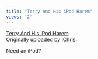 ```yaml
---
title: "Terry And His iPod Harem"
views: '2'
---
```

<p><a href="https://www.flickr.com/photos/lemon/1428237/" title="photo sharing"><img src="https://www.flickr.com/photos/1428237_0a05d1cc4a_m.jpg" alt="" /></a><br />
<a href="https://www.flickr.com/photos/lemon/1428237/">Terry And His iPod Harem</a><br />
Originally uploaded by <a href="https://www.flickr.com/people/lemon/">iChris</a>.</p>
<p>Need an iPod?</p>

